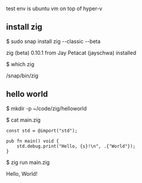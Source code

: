 test env is ubuntu vm on top of hyper-v 

## install zig 
$ sudo snap install zig --classic --beta

zig (beta) 0.10.1 from Jay Petacat (jayschwa) installed

$ which zig

/snap/bin/zig

## hello world 
$ mkdir -p ~/code/zig/helloworld

$ cat main.zig 
```
const std = @import("std");

pub fn main() void {
    std.debug.print("Hello, {s}!\n", .{"World"});
}
```

$ zig run main.zig

Hello, World!

